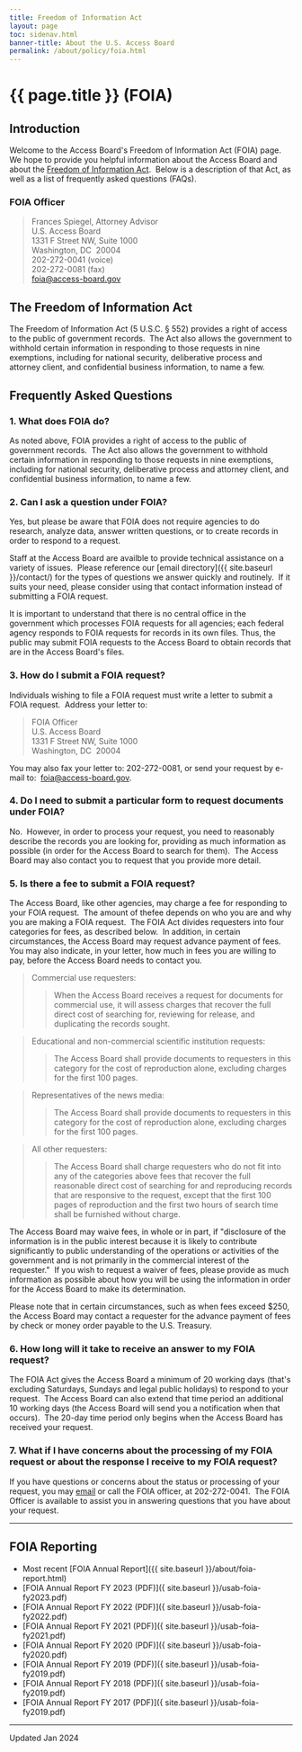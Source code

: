 ```yaml
---
title: Freedom of Information Act
layout: page
toc: sidenav.html
banner-title: About the U.S. Access Board
permalink: /about/policy/foia.html
---
```


# {{ page.title }} (FOIA)

## Introduction

Welcome to the Access Board's Freedom of Information Act (FOIA) page.&nbsp; We hope to provide you helpful information about the Access Board and about the [Freedom of Information Act](http://www.justice.gov/oip/foia_updates/Vol_XVII_4/page2.htm).&nbsp; Below is a description of that Act, as well as a list of frequently asked questions (FAQs).

### FOIA Officer

> Frances Spiegel, Attorney Advisor \
> U.S. Access Board \
> 1331 F Street NW, Suite 1000 \
> Washington, DC&nbsp; 20004 \
> 202-272-0041 (voice) \
> 202-272-0081 (fax) \
> <foia@access-board.gov>

## The Freedom of Information Act

The Freedom of Information Act (5 U.S.C. § 552) provides a right of access to the public of government records.&nbsp; The Act also allows the government to withhold certain information in responding to those requests in nine exemptions, including for national security, deliberative process and attorney client, and confidential business information, to name a few.

## Frequently Asked Questions

### 1. What does FOIA do?

As noted above, FOIA provides a right of access to the public of government records.&nbsp; The Act also allows the government to withhold certain information in responding to those requests in nine exemptions, including for national security, deliberative process and attorney client, and confidential business information, to name a few.

### 2. Can I ask a question under FOIA?

Yes, but please be aware that FOIA does not require agencies to do research, analyze data, answer written questions, or to create records in order to respond to a request.

Staff at the Access Board are availble to provide technical assistance on a variety of issues.&nbsp; Please reference our [email directory]({{ site.baseurl }}/contact/) for the types of questions we answer quickly and routinely.&nbsp; If it suits your need, please consider using that contact information instead of submitting a FOIA request.

It is important to understand that there is no central office in the government which processes FOIA requests for all agencies; each federal agency responds to FOIA requests for records in its own files.  Thus, the public may submit FOIA requests to the Access Board to obtain records that are in the Access Board's files.

### 3. How do I submit a FOIA request?

Individuals wishing to file a FOIA request must write a letter to submit a FOIA request.&nbsp; Address your letter to:

> FOIA Officer \
> U.S. Access Board \
> 1331 F Street NW, Suite 1000 \
> Washington, DC&nbsp; 20004

You may also fax your letter to: 202-272-0081, or send your request by e-mail to:&nbsp; <foia@access-board.gov>.

### 4. Do I need to submit a particular form to request documents under FOIA?

No.&nbsp; However, in order to process your request, you need to reasonably describe the records you are looking for, providing as much information as possible (in order for the Access Board to search for them).&nbsp; The Access Board may also contact you to request that you provide more detail.

### 5. Is there a fee to submit a FOIA request?

The Access Board, like other agencies, may charge a fee for responding to your FOIA request.&nbsp; The amount of thefee depends on who you are and why you are making a FOIA request.&nbsp; The FOIA Act divides requesters into four categories for fees, as described below.&nbsp; In addition, in certain circumstances, the Access Board may request advance payment of fees.&nbsp; You may also indicate, in your letter, how much in fees you are willing to pay, before the Access Board needs to contact you.

> Commercial use requesters:
>> When the Access Board receives a request for documents for commercial use, it will assess charges that recover the full direct cost of searching for, reviewing for release, and duplicating the records sought.

> Educational and non-commercial scientific institution requests:
>> The Access Board shall provide documents to requesters in this category for the cost of reproduction alone, excluding charges for the first 100 pages.

> Representatives of the news media:
>> The Access Board shall provide documents to requesters in this category for the cost of reproduction alone, excluding charges for the first 100 pages.

> All other requesters:
>> The Access Board shall charge requesters who do not fit into any of the categories above fees that recover the full reasonable direct cost of searching for and reproducing records that are responsive to the request, except that the first 100 pages of reproduction and the first two hours of search time shall be furnished without charge.

The Access Board may waive fees, in whole or in part, if "disclosure of the information is in the public interest because it is likely to contribute significantly to public understanding of the operations or activities of the government and is not primarily in the commercial interest of the requester."&nbsp; If you wish to request a waiver of fees, please provide as much information as possible about how you will be using the information in order for the Access Board to make its determination.

Please note that in certain circumstances, such as when fees exceed $250, the Access Board may contact a requester for the advance payment of fees by check or money order payable to the U.S. Treasury.

### 6. How long will it take to receive an answer to my FOIA request?

The FOIA Act gives the Access Board a minimum of 20 working days (that's excluding Saturdays, Sundays and legal public holidays) to respond to your request.&nbsp; The Access Board can also extend that time period an additional 10 working days (the Access Board will send you a notification when that occurs).&nbsp; The 20-day time period only begins when the Access Board has received your request.

### 7. What if I have concerns about the processing of my FOIA request or about the response I receive to my FOIA request?

If you have questions or concerns about the status or processing of your request, you may [email](email:foia@access-board.gov) or call the FOIA officer, at 202-272-0041.&nbsp; The FOIA Officer is available to assist you in answering questions that you have about your request.

---

## FOIA Reporting

- Most recent [FOIA Annual Report]({{ site.baseurl }}/about/foia-report.html)
- [FOIA Annual Report FY 2023 (PDF)]({ site.baseurl }}/usab-foia-fy2023.pdf)
- [FOIA Annual Report FY 2022 (PDF)]({ site.baseurl }}/usab-foia-fy2022.pdf)
- [FOIA Annual Report FY 2021 (PDF)]({ site.baseurl }}/usab-foia-fy2021.pdf)
- [FOIA Annual Report FY 2020 (PDF)]({ site.baseurl }}/usab-foia-fy2020.pdf)
- [FOIA Annual Report FY 2019 (PDF)]({ site.baseurl }}/usab-foia-fy2019.pdf)
- [FOIA Annual Report FY 2018 (PDF)]({ site.baseurl }}/usab-foia-fy2019.pdf)
- [FOIA Annual Report FY 2017 (PDF)]({ site.baseurl }}/usab-foia-fy2019.pdf)

---

Updated Jan 2024
